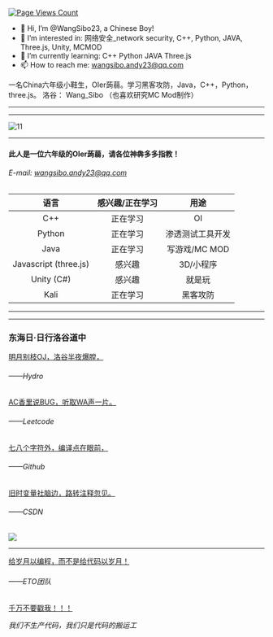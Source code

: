 [![Page Views Count](https://badges.toozhao.com/badges/01FZPXR8XJZ7313EDRYYMVZ9SZ/green.svg)](https://badges.toozhao.com/stats/01FZPXR8XJZ7313EDRYYMVZ9SZ "Get your own page views count badge on badges.toozhao.com")

- 👋 Hi, I’m @WangSibo23, a Chinese Boy!
- 👀 I’m interested in:		网络安全_network security, C++, Python, JAVA, Three.js, Unity, MCMOD
- 🌱 I’m currently learning:		C++ Python JAVA Three.js
- 📫 How to reach me: wangsibo.andy23@qq.com


一名China六年级小鞋生，OIer蒟蒻。学习黑客攻防，Java，C++，Python，three.js。 洛谷： Wang_Sibo 
（也喜欢研究MC Mod制作）


------------

------------

![11](https://api.xecades.xyz/api?codeforces=Wang_Sibo&luogu=297916&date=2030-01-01&email=wangsibo.andy23%40qq.com&github=WangSibo23&csdn=wangsibo23andy&quote=%E2%9C%8C%EF%B8%8F&color=129%2C144%2C71%2C1&img=2)



------------

#### 此人是一位六年级的OIer蒟蒻，请各位神犇多多指教！
###### E-mail: wangsibo.andy23@qq.com
| 语言 | 感兴趣/正在学习 | 用途 |
| :----------: | :----------: | :----------: |
| C++ | 正在学习 | OI |
| Python | 正在学习 | 渗透测试工具开发 |
| Java | 正在学习 | 写游戏/MC MOD |
| Javascript (three.js) | 感兴趣 | 3D/小程序 |
| Unity (C#) |  感兴趣 | 就是玩 |
| Kali |  正在学习 | 黑客攻防 |


------------
------------

### **东海日·日行洛谷道中**

[明月别枝OJ，洛谷半夜爆膛，](https://hydro.ac/user/3614)

###### ——Hydro

[AC香里说BUG，听取WA声一片。  ](https://leetcode-cn.com/u/wang_sibo/)

###### ——Leetcode

[七八个字符外，编译点在眼前，](https://github.com/WangSibo23)

###### ——Github

[旧时变量社脑边，路转注释忽见。](https://blog.csdn.net/wangsibo23andy)

###### ——CSDN

![](https://cdn.luogu.com.cn/upload/image_hosting/x3rx8ux3.png)

------------

[给岁月以编程，而不是给代码以岁月！](https://www.luogu.com.cn/team/41204)

###### ——ETO团队

[千万不要戳我！！！](https://cznull.github.io/vsbm)

 _我们不生产代码，我们只是代码的搬运工_
 
